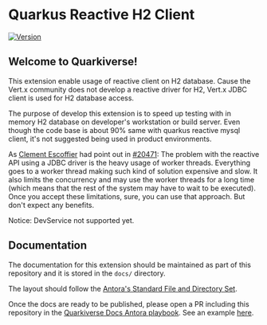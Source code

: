 # Quarkus Reactive H2 Client

[![Version](https://img.shields.io/maven-central/v/io.quarkiverse.quarkus-reactive-h2-client/quarkus-reactive-h2-client?logo=apache-maven&style=flat-square)](https://search.maven.org/artifact/io.quarkiverse.quarkus-reactive-h2-client/quarkus-reactive-h2-client)

## Welcome to Quarkiverse!

This extension enable usage of reactive client on H2 database. Cause the Vert.x community does not develop a reactive driver for H2, Vert.x JDBC client is used for H2 database access.

The purpose of develop this extension is to speed up testing with in memory H2 database on developer's workstation or build server. Even though the code base is about 90% same with quarkus reactive mysql client, it's not suggested being used in product environments.

As [Clement Escoffier](https://github.com/cescoffier) had point out in [#20471](https://github.com/quarkusio/quarkus/issues/20471#issuecomment-1386577186): The problem with the reactive API using a JDBC driver is the heavy usage of worker threads. Everything goes to a worker thread making such kind of solution expensive and slow. It also limits the concurrency and may use the worker threads for a long time (which means that the rest of the system may have to wait to be executed). Once you accept these limitations, sure, you can use that approach. But don't expect any benefits.

Notice: DevService not supported yet.

## Documentation

The documentation for this extension should be maintained as part of this repository and it is stored in the `docs/` directory.

The layout should follow the [Antora's Standard File and Directory Set](https://docs.antora.org/antora/2.3/standard-directories/).

Once the docs are ready to be published, please open a PR including this repository in the [Quarkiverse Docs Antora playbook](https://github.com/quarkiverse/quarkiverse-docs/blob/main/antora-playbook.yml#L7). See an example [here](https://github.com/quarkiverse/quarkiverse-docs/pull/1).
